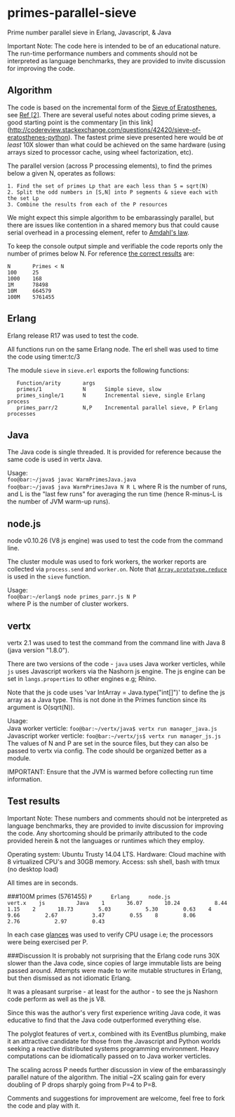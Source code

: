primes-parallel-sieve
====================

Prime number parallel sieve in Erlang, Javascript, &amp; Java

Important Note: The code here is intended to be of an educational nature. The run-time performance numbers and comments should not be interpreted as language benchmarks, they are provided to invite discussion for improving the code.


Algorithm
---------
The code is based on the incremental form of the [Sieve of Eratosthenes](http://en.wikipedia.org/wiki/Sieve_of_eratosthenes), see [Ref [2]](http://en.wikipedia.org/wiki/Sieve_of_eratosthenes#cite_note-ONeill-2). There are several useful notes about coding prime sieves, a good starting point is the commentary [in this link] (http://codereview.stackexchange.com/questions/42420/sieve-of-eratosthenes-python). The fastest prime sieve presented here would be *at least* 10X slower than what could be achieved on the same hardware (using arrays sized to processor cache, using wheel factorization, etc).

The parallel version (across P processing elements), to find the primes below a given N, operates as follows:

    1. Find the set of primes Lp that are each less than S = sqrt(N)
    2. Split the odd numbers in [S,N] into P segments & sieve each with the set Lp
    3. Combine the results from each of the P resources

We might expect this simple algorithm to be embarassingly parallel, but there are issues like contention in a shared memory bus that could cause serial overhead in a processing element, refer to [Amdahl's law](http://en.wikipedia.org/wiki/Amdahl%27s_law).

To keep the console output simple and verifiable the code reports only the number of primes below N. For reference [the correct results](http://primes.utm.edu/howmany.shtml) are:

    N       Primes < N
    100     25
    1000    168
    1M      78498
    10M     664579
    100M    5761455


Erlang
------
Erlang release R17 was used to test the code.

All functions run on the same Erlang node. The erl shell was used to time the code using timer:tc/3

The module `sieve` in `sieve.erl` exports the following functions:

       Function/arity  	    args
       primes/1		    	N	   Simple sieve, slow
       primes_single/1      N	   Incremental sieve, single Erlang process
       primes_parr/2        N,P	   Incremental parallel sieve, P Erlang processes


Java
----
The Java code is single threaded. It is provided for reference because the same code is used in vertx Java.

Usage:  
`foo@bar:~/java$ javac WarmPrimesJava.java`  
`foo@bar:~/java$ java WarmPrimesJava N R L`
where R is the number of runs, and L is the "last few runs" for averaging the run time (hence R-minus-L is the number of JVM warm-up runs).


node.js
-------
node v0.10.26 (V8 js engine) was used to test the code from the command line.

The cluster module was used to fork workers, the worker reports are collected via `process.send` and `worker.on`. Note that [`Array.prototype.reduce`](https://developer.mozilla.org/en-US/docs/Web/JavaScript/Reference/Global_Objects/Array/Reduce) is used in the `sieve` function.

Usage:  
`foo@bar:~/erlang$ node primes_parr.js N P`  
where P is the number of cluster workers.


vertx
-----
vertx 2.1 was used to test the command from the command line with Java 8 (java version "1.8.0").

There are two versions of the code - `java` uses Java worker verticles, while `js` uses Javascript workers via the Nashorn js engine. The js engine can be set in `langs.properties` to other engines e.g; Rhino.

Note that the js code uses 'var IntArray = Java.type("int[]")' to define the js array as a Java type. This is not done in the Primes function since its argument is O(sqrt(N)).

Usage:  
Java worker verticle:		`foo@bar:~/vertx/java$ vertx run manager_java.js`  
Javascript worker verticle:	`foo@bar:~/vertx/js$ vertx run manager_js.js`  
The values of N and P are set in the source files, but they can also be passed to vertx via config. The code should be organized better as a module.

IMPORTANT: Ensure that the JVM is warmed before collecting run time information.


Test results
------------
Important Note: These numbers and comments should not be interpreted as language benchmarks, they are provided to invite discussion for improving the code. Any shortcoming should be primarily attributed to the code provided herein & not the languages or runtimes which they employ.

Operating system: Ubuntu Trusty 14.04 LTS.
Hardware: Cloud machine with 8 virtualized CPU's and 30GB memory.
Access: ssh shell, bash with tmux (no desktop load)

All times are in seconds.   

###100M primes (5761455)
`P		Erlang		node.js				 vert.x   
									js			Java   
1		36.07		10.24			8.44		1.15   
2		18.73		 5.03			5.30		0.63   
4		 9.66		 2.67			3.47		0.55   
8		 8.06		 2.76			2.97		0.43`   

In each case [glances](http://nicolargo.github.io/glances/) was used to verify CPU usage i.e; the processors were being exercised per P.

###Discussion
It is probably not surprising that the Erlang code runs 30X slower than the Java code, since copies of large immutable lists are being passed around. Attempts were made to write mutable structures in Erlang, but then dismissed as not idiomatic Erlang. 

It was a pleasant surprise - at least for the author - to see the js Nashorn code perform as well as the js V8.

Since this was the author's very first experience writing Java code, it was educative to find that the Java code outperformed everything else.

The polyglot features of vert.x, combined with its EventBus plumbing, make it an attractive candidate for those from the Javascript and Python worlds seeking a reactive distributed systems programming environment. Heavy computations can be idiomatically passed on to Java worker verticles.

The scaling across P needs further discussion in view of the embarassingly parallel nature of the algorithm. The initial ~2X scaling gain for every doubling of P drops sharply going from P=4 to P=8.

Comments and suggestions for improvement are welcome, feel free to fork the code and play with it.












